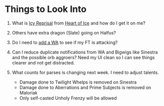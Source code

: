 # Things to Look Into

1. What is [Icy Reprisal](https://classic.warcraftlogs.com/reports/XyTMpPrnqCwNftKh#fight=20&type=damage-done&source=3) from [Heart of Ice](https://www.wowhead.com/cata/spell=82665/heart-of-ice#comments) and how do I get it on me?

1. Others have extra dragon (Slate) going on Halfus?

1. Do I need to [add a WA](https://wago.io/tiDA_thSU) to see if my FT is attacking? 

1. Can I reduce duplicate notifications from WA and Bigwigs like Sinestra and the possible orb aggroers? Need my UI clean so I can see things clearer and not get distracted.

1. What counts for parses is changing next week. I need to adjust talents.
   * Damage done to Twilight Whelps is removed on Sinestra
   * Damage done to Aberrations and Prime Subjects is removed on Maloriak
   * Only self-casted Unholy Frenzy will be allowed
